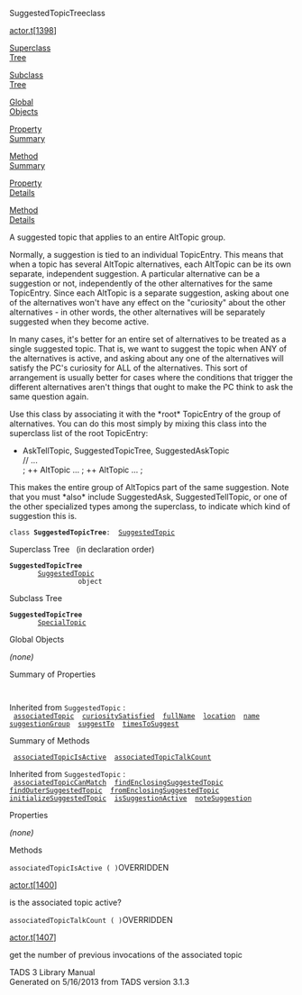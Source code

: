 <span class="title">SuggestedTopicTree</span><span class="type">class</span>

[actor.t](../file/actor.t.html)\[[1398](../source/actor.t.html#1398)\]

[Superclass  
Tree](#_SuperClassTree_)

[Subclass  
Tree](#_SubClassTree_)

[Global  
Objects](#_ObjectSummary_)

[Property  
Summary](#_PropSummary_)

[Method  
Summary](#_MethodSummary_)

[Property  
Details](#_Properties_)

[Method  
Details](#_Methods_)

<div class="fdesc">

A suggested topic that applies to an entire AltTopic group.

Normally, a suggestion is tied to an individual TopicEntry. This means
that when a topic has several AltTopic alternatives, each AltTopic can
be its own separate, independent suggestion. A particular alternative
can be a suggestion or not, independently of the other alternatives for
the same TopicEntry. Since each AltTopic is a separate suggestion,
asking about one of the alternatives won't have any effect on the
"curiosity" about the other alternatives - in other words, the other
alternatives will be separately suggested when they become active.

In many cases, it's better for an entire set of alternatives to be
treated as a single suggested topic. That is, we want to suggest the
topic when ANY of the alternatives is active, and asking about any one
of the alternatives will satisfy the PC's curiosity for ALL of the
alternatives. This sort of arrangement is usually better for cases where
the conditions that trigger the different alternatives aren't things
that ought to make the PC think to ask the same question again.

Use this class by associating it with the \*root\* TopicEntry of the
group of alternatives. You can do this most simply by mixing this class
into the superclass list of the root TopicEntry:

  
+ AskTellTopic, SuggestedTopicTree, SuggestedAskTopic  
// ...  
; ++ AltTopic ... ; ++ AltTopic ... ;

This makes the entire group of AltTopics part of the same suggestion.
Note that you must \*also\* include SuggestedAsk, SuggestedTellTopic, or
one of the other specialized types among the superclass, to indicate
which kind of suggestion this is.

`class `**`SuggestedTopicTree`**` :   `[`SuggestedTopic`](../object/SuggestedTopic.html)

</div>

<span id="_SuperClassTree_"></span>

<div class="mjhd">

<span class="hdln">Superclass Tree</span>   (in declaration order)

</div>

**`SuggestedTopicTree`**  
`         `[`SuggestedTopic`](../object/SuggestedTopic.html)  
`                 object`  
<span id="_SubClassTree_"></span>

<div class="mjhd">

<span class="hdln">Subclass Tree</span>  

</div>

**`SuggestedTopicTree`**  
`         `[`SpecialTopic`](../object/SpecialTopic.html)  
<span id="_ObjectSummary_"></span>

<div class="mjhd">

<span class="hdln">Global Objects</span>  

</div>

*(none)* <span id="_PropSummary_"></span>

<div class="mjhd">

<span class="hdln">Summary of Properties</span>  

</div>

` `

Inherited from `SuggestedTopic` :  
` `[`associatedTopic`](../object/SuggestedTopic.html#associatedTopic)`  `[`curiositySatisfied`](../object/SuggestedTopic.html#curiositySatisfied)`  `[`fullName`](../object/SuggestedTopic.html#fullName)`  `[`location`](../object/SuggestedTopic.html#location)`  `[`name`](../object/SuggestedTopic.html#name)`  `[`suggestionGroup`](../object/SuggestedTopic.html#suggestionGroup)`  `[`suggestTo`](../object/SuggestedTopic.html#suggestTo)`  `[`timesToSuggest`](../object/SuggestedTopic.html#timesToSuggest)`  `

<span id="_MethodSummary_"></span>

<div class="mjhd">

<span class="hdln">Summary of Methods</span>  

</div>

` `[`associatedTopicIsActive`](#associatedTopicIsActive)`  `[`associatedTopicTalkCount`](#associatedTopicTalkCount)`  `

Inherited from `SuggestedTopic` :  
` `[`associatedTopicCanMatch`](../object/SuggestedTopic.html#associatedTopicCanMatch)`  `[`findEnclosingSuggestedTopic`](../object/SuggestedTopic.html#findEnclosingSuggestedTopic)`  `[`findOuterSuggestedTopic`](../object/SuggestedTopic.html#findOuterSuggestedTopic)`  `[`fromEnclosingSuggestedTopic`](../object/SuggestedTopic.html#fromEnclosingSuggestedTopic)`  `[`initializeSuggestedTopic`](../object/SuggestedTopic.html#initializeSuggestedTopic)`  `[`isSuggestionActive`](../object/SuggestedTopic.html#isSuggestionActive)`  `[`noteSuggestion`](../object/SuggestedTopic.html#noteSuggestion)`  `

<span id="_Properties_"></span>

<div class="mjhd">

<span class="hdln">Properties</span>  

</div>

*(none)* <span id="_Methods_"></span>

<div class="mjhd">

<span class="hdln">Methods</span>  

</div>

<span id="associatedTopicIsActive"></span>

`associatedTopicIsActive ( )`<span class="rem">OVERRIDDEN</span>

[actor.t](../file/actor.t.html)\[[1400](../source/actor.t.html#1400)\]

<div class="desc">

is the associated topic active?

</div>

<span id="associatedTopicTalkCount"></span>

`associatedTopicTalkCount ( )`<span class="rem">OVERRIDDEN</span>

[actor.t](../file/actor.t.html)\[[1407](../source/actor.t.html#1407)\]

<div class="desc">

get the number of previous invocations of the associated topic

</div>

<div class="ftr">

TADS 3 Library Manual  
Generated on 5/16/2013 from TADS version 3.1.3

</div>
